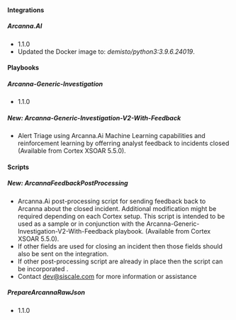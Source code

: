 
#### Integrations
##### Arcanna.AI
- 1.1.0
- Updated the Docker image to: *demisto/python3:3.9.6.24019*.

#### Playbooks
##### Arcanna-Generic-Investigation
- 1.1.0
##### New: Arcanna-Generic-Investigation-V2-With-Feedback
- Alert Triage using Arcanna.Ai Machine Learning capabilities and reinforcement learning by offerring analyst feedback to incidents closed (Available from Cortex XSOAR 5.5.0).

#### Scripts
##### New: ArcannaFeedbackPostProcessing
- Arcanna.Ai post-processing script for sending feedback back to Arcanna about the closed incident. Additional modification might be required depending on each Cortex setup.
This script is intended to be used as a sample or in conjunction with the Arcanna-Generic-Investigation-V2-With-Feedback playbook. (Available from Cortex XSOAR 5.5.0).
 - If other fields are used for closing an incident then those fields should also be sent on the integration.
 - If other post-processing script are already in place then the script can be incorporated .
 - Contact dev@siscale.com for more information or assistance 
##### PrepareArcannaRawJson
- 1.1.0
